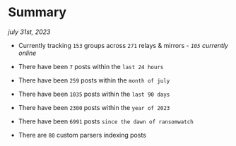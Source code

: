 
# Summary
_july 31st, 2023_

- Currently tracking `153` groups across `271` relays & mirrors - _`105` currently online_

- There have been `7` posts within the `last 24 hours`

- There have been `259` posts within the `month of july`

- There have been `1035` posts within the `last 90 days`

- There have been `2300` posts within the `year of 2023`

- There have been `6991` posts `since the dawn of ransomwatch`

- There are `80` custom parsers indexing posts
